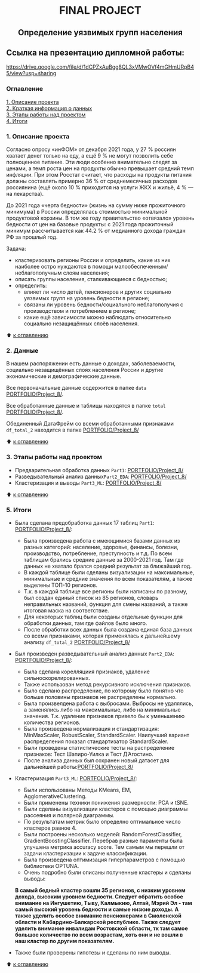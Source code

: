 # <Center>FINAL PROJECT
## <CENTER>Определение уязвимых групп населения
    
## Ссылка на презентацию дипломной работы:
https://drive.google.com/file/d/1dCPZxAuBgg8QL3xVMwOVf4mGHmURpB45/view?usp=sharing

### Оглавление
[1. Описание проекта](./README.md#1-Описание-проекта)  
[2. Краткая информация о данных](./README.md#2-Данные)  
[3. Этапы работы над проектом](./README.md#3-Этапы-работы-над-проектом)  
[4. Итоги](./README.md#4-Итоги)    

### 1. Описание проекта

Согласно опросу «инФОМ» от декабря 2021 года, у 27 % россиян хватает денег только на еду, а ещё 9 % не могут позволить себе полноценное питание. Эти люди особенно внимательно следят за ценами, а темп роста цен на продукты обычно превышает средний темп инфляции. При этом Росстат считает, что расходы на продукты питания должны составлять примерно 36 % от среднемесячных расходов россиянина (ещё около 10 % приходится на услуги ЖКХ и жильё, 4 % — на лекарства).
    
До 2021 года «черта бедности» (жизнь на сумму ниже прожиточного минимума) в России определялась стоимостью минимальной продуктовой корзины. В том же году правительство «отвязало» уровень бедности от цен на базовые продукты: с 2021 года прожиточный минимум рассчитывается как 44.2 % от медианного дохода граждан РФ за прошлый год.
    
Задача:
* кластеризовать регионы России и определить, какие из них наиболее остро нуждаются в помощи малообеспеченным/неблагополучным слоям населения;
* описать группы населения, сталкивающиеся с бедностью;
* определить:
    + влияет ли число детей, пенсионеров и других социально уязвимых групп на уровень бедности в регионе;
    + связаны ли уровень бедности/социального неблагополучия с производством и потреблением в регионе;
    + какие ещё зависимости можно наблюдать относительно социально незащищённых слоёв населения.

:arrow_up: [к оглавлению](./README.md#Оглавление)



### 2. Данные

В нашем распоряжении есть данные о доходах, заболеваемости, социально незащищённых слоях населения России и другие экономические и демографические данные. 
    
Все первоначальные данные содержится в папке `data` [PORTFOLIO/Project_8/](./data).
    
Все обработанные данные и таблицы находятся в папке `total` [PORTFOLIO/Project_8/](./data/total).

Обединенный ДатаФрейм со всеми обработанными признаками `df_total_2` находится в папке [PORTFOLIO/Project_8/](./data/total/df_total_2.csv)

  
:arrow_up: [к оглавлению](./README.md#Оглавление)


### 3. Этапы работы над проектом

- Предварительная обработка данных `Part1`: [PORTFOLIO/Project_8/](./Part_1/Part1.ipynb)
- Разведывательный анализ данных`Part2_EDA`: [PORTFOLIO/Project_8/](./Part_2/Part2_EDA.ipynb)
- Кластеризация и выводы `Part3_ML`: [PORTFOLIO/Project_8/](./Part_3/Part3_ML.ipynb)


:arrow_up: [к оглавлению](./README.md#Оглавление)


### 5. Итоги

* Была сделана предобработка данных 17 таблиц `Part1`: [PORTFOLIO/Project_8/](./Part_1/Part1.ipynb):
    + Была произведена работа с имеющимися базами данных из разных категорий: население, здоровье, финансы, болезни, производство, потребление, преступность и т.д.  По всем таблицам брались средние данные за 2000-2021 год. Там где данных не хватало брался средний результат за ближайший год.
    + В каждой таблице были сделаны визуализации на максимальные, минимальные и средние значения по всем показателям, а также выделены ТОП-10 регионов.
    + Т.к. в каждой таблице все регионы были написаны по разному, был создан единый список из 85 регионов, словарь неправильных названий, функция для смены названий, а также итоговая маска на соответствие.
    + Для некоторых таблиц были созданы отдельные функции для обработки данных, там где файлов было много.
    + После обработки всех данных была создана единая база данных со всеми признаками, которая применялась к дальнейшему анализу `df_total_2` [PORTFOLIO/Project_8/](./data/total/df_total_2.csv)

    
* Был произведен разведывательный анализ данных `Part2_EDA`: [PORTFOLIO/Project_8/](./Part_2/Part2_EDA.ipynb):
    + Была сделана корелляциия признаков, удаление сильноскорелированных.
    + Также использован метод рекурсивного исключения признаков.
    + Было сделано распределение, по которому было понятно что больше половины признаков не распределены нормально.
    + Была произвелдена работа с выбросами. Выбросы не удалялись, а заменялись либо на максимальные, либо на минимальные значения. Т.к. удаление признаков привело бы к уменьшению количества регионов.
    + Была произведена нормализация и стандартизация: MinMaxScaler, RobustScaler, StandardScaler. Наилучший вариант распределения показал стандартизатор StandardScaler.
    + Были проведены статистические тесты на распределение признаков: Тест Шапиро-Уилка и Тест Д’Агостино.
    + После анализа данных был сохранен новый датасет для дальнейшей работы:[PORTFOLIO/Project_8/](./data/total/df_corr_2.csv)

    
* Кластеризация `Part3_ML`: [PORTFOLIO/Project_8/](./Part_3/Part3_ML.ipynb):
    + Были использованы Методы KMeans, EM, AgglomerativeClustering.
    + Были применены техники понижения размерности: PCA и tSNE.
    + Были сделаны визуализации кластеров с помощью диаграммы рассеяния и полярной диаграммы.
    + По результатам метрик было определно оптимальное число кластеров равное 4.
    + Были построены несколько моделей: RandomForestClassifier, GradientBoostingClassifier. Перебрав разные параменты была улучшена метрика accuracy score. Тем самым мы перешли от задачи кластеризации к задаче классификации.
    + Была произведена оптимизация гиперпараметров с помощью библиотеки OPTUNA.
    + Очень подробно были описаны полученные кластеры и сделаны выводы: 
    
    **В самый бедный кластер вошли 35 регионов, с низким уровнем дохода, высоким уровнем бедности. Следует обратить особое внимание на Ингушетию, Тыву, Калмыкию, Алтай, Мэрий Эл - там самый высокий уровень бедности и самые низкие доходы. А также уделить особое внимание пенсионерами в Смоленской области и Кабардино-Балкарской республике. Также следует уделить внимание инвалидам Ростовской области, тк там самое большое количество по всем возрастам, хоть они и не вошли в наш кластер по другим показателям.**
    
 * Также были проверены гипотезы и сделаны по ним выводы.


:arrow_up: [к оглавлению](./README.md#Оглавление)
    
    
    
    

